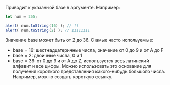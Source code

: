 Приводит к указанной базе в аргументе. Например:

```js
let num = 255;

alert( num.toString(16) ); // ff
alert( num.toString(2) ); // 11111111
```

Значение base может быть от 2 до 36. С амые часто испольуемые:
- base = 16: шестнадцатеричные числа, значение от 0 до 9 и от A до F
- base = 2: двоичные числа, 0 и 1
- base = 36: от 0 до 9 и от A до Z, используется весь латинский алфавит и все цифры. Можно использовать это основание для получения короткого представления какого-нибудь большого числа. Например, можно создать короткую ссылку.